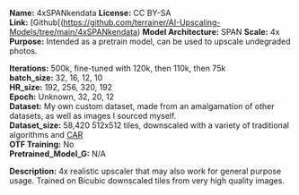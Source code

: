 **Name:** 4xSPANkendata
**License:** CC BY-SA  
**Link:** [Github[(https://github.com/terrainer/AI-Upscaling-Models/tree/main/4xSPANkendata)
**Model Architecture:** SPAN
**Scale:** 4x  
**Purpose:** Intended as a pretrain model, can be used to upscale undegraded photos.  

**Iterations:** 500k, fine-tuned with 120k, then 110k, then 75k  
**batch_size:** 32, 16, 12, 10  
**HR_size:** 192, 256, 320, 192  
**Epoch:** Unknown, 32, 20, 12  
**Dataset:** My own custom dataset, made from an amalgamation of other datasets, as well as images I sourced myself.  
**Dataset_size:** 58,420 512x512 tiles, downscaled with a variety of traditional algorithms and [CAR](https://github.com/sunwj/CAR)  
**OTF Training:** No  
**Pretrained_Model_G:** N/A  

**Description:** 4x realistic upscaler that may also work for general purpose usage. Trained on Bicubic downscaled tiles from very high quality images.  
